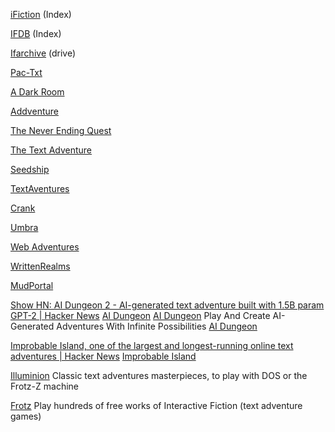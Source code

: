 
[iFiction](https://www.ifiction.org/)
(Index)

[IFDB](https://ifdb.org/)
(Index)

[Ifarchive](https://ifarchive.org/if-archive/games/)
(drive)

[Pac-Txt](http://www.pactxt.com/)

[A Dark Room](http://adarkroom.doublespeakgames.com/)

[Addventure](http://addventure.com/addventure/)

[The Never Ending Quest](https://www.sir-toby.com/extend-a-story/story-1/code/read.php)

[The Text Adventure](https://kevan.org/wikitext/)

[Seedship](https://philome.la/johnayliff/seedship/play/index.html)

[TextAventures](http://textadventures.co.uk/)

[Crank](https://faedine.com/games/crank/b39/)

[Umbra](https://umbra.avalon-rpg.com/)

[Web Adventures](http://www.web-adventures.org/)

[WrittenRealms](https://writtenrealms.com/)

[MudPortal](http://www.mudportal.com/)

[Show HN: AI Dungeon 2 - AI-generated text adventure built with 1.5B param GPT-2 | Hacker News](https://news.ycombinator.com/item?id=21717022)
[AI Dungeon](https://www.aidungeon.io/)
[AI Dungeon](http://play.aidungeon.io)
Play And Create AI-Generated Adventures With Infinite Possibilities
[AI Dungeon](https://play.aidungeon.io/main/landing)

[Improbable Island, one of the largest and longest-running online text adventures | Hacker News](https://news.ycombinator.com/item?id=39135779)
[Improbable Island](https://www.improbableisland.com/)

[Illuminion](http://if.illuminion.de/infocom.html)
Classic text adventures masterpieces, to play with DOS or the Frotz-Z machine

[Frotz](https://github.com/ifrotz/iosfrotz)
Play hundreds of free works of Interactive Fiction (text adventure games)
